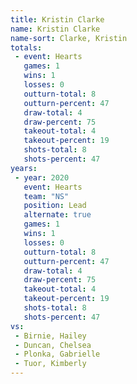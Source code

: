 ```yaml
---
title: Kristin Clarke
name: Kristin Clarke
name-sort: Clarke, Kristin
totals:
 - event: Hearts
   games: 1
   wins: 1
   losses: 0
   outturn-total: 8
   outturn-percent: 47
   draw-total: 4
   draw-percent: 75
   takeout-total: 4
   takeout-percent: 19
   shots-total: 8
   shots-percent: 47
years:
 - year: 2020
   event: Hearts
   team: "NS"
   position: Lead
   alternate: true
   games: 1
   wins: 1
   losses: 0
   outturn-total: 8
   outturn-percent: 47
   draw-total: 4
   draw-percent: 75
   takeout-total: 4
   takeout-percent: 19
   shots-total: 8
   shots-percent: 47
vs:
 - Birnie, Hailey
 - Duncan, Chelsea
 - Plonka, Gabrielle
 - Tuor, Kimberly
---
```


